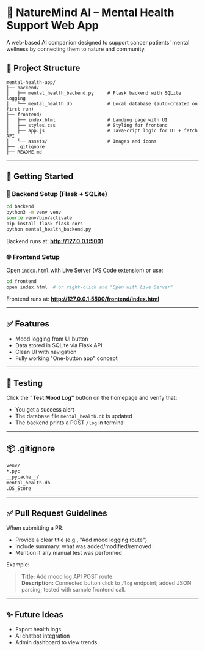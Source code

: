 # 🌿 NatureMind AI – Mental Health Support Web App

A web-based AI companion designed to support cancer patients' mental wellness by connecting them to nature and community.

## 📁 Project Structure

```
mental-health-app/
├── backend/
│   ├── mental_health_backend.py     # Flask backend with SQLite logging
│   └── mental_health.db             # Local database (auto-created on first run)
├── frontend/
│   ├── index.html                   # Landing page with UI
│   ├── styles.css                   # Styling for frontend
│   ├── app.js                       # JavaScript logic for UI + fetch API
│   └── assets/                      # Images and icons
├── .gitignore
├── README.md
```

---

## 🚀 Getting Started

### 🔧 Backend Setup (Flask + SQLite)
```bash
cd backend
python3 -m venv venv
source venv/bin/activate
pip install flask flask-cors
python mental_health_backend.py
```

Backend runs at: **http://127.0.0.1:5001**

### 🌐 Frontend Setup
Open `index.html` with Live Server (VS Code extension) or use:
```bash
cd frontend
open index.html  # or right-click and "Open with Live Server"
```
Frontend runs at: **http://127.0.0.1:5500/frontend/index.html**

---

## ✅ Features
- Mood logging from UI button
- Data stored in SQLite via Flask API
- Clean UI with navigation
- Fully working "One-button app" concept

---

## 🧪 Testing
Click the **"Test Mood Log"** button on the homepage and verify that:
- You get a success alert
- The database file `mental_health.db` is updated
- The backend prints a POST `/log` in terminal

---

## 📦 .gitignore
```bash
venv/
*.pyc
__pycache__/
mental_health.db
.DS_Store
```

---

## ✅ Pull Request Guidelines
When submitting a PR:
- Provide a clear title (e.g., "Add mood logging route")
- Include summary: what was added/modified/removed
- Mention if any manual test was performed

Example:
> **Title:** Add mood log API POST route  
> **Description:** Connected button click to `/log` endpoint; added JSON parsing; tested with sample frontend call.

---



## ✨ Future Ideas
- Export health logs
- AI chatbot integration
- Admin dashboard to view trends
